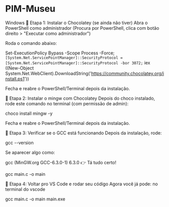 # PIM-Museu
Windows
🔹 Etapa 1: Instalar o Chocolatey (se ainda não tiver)
Abra o PowerShell como administrador
(Procura por PowerShell, clica com botão direito > "Executar como administrador")

Roda o comando abaixo:

Set-ExecutionPolicy Bypass -Scope Process -Force; `
[System.Net.ServicePointManager]::SecurityProtocol = [System.Net.ServicePointManager]::SecurityProtocol -bor 3072; `
iex ((New-Object System.Net.WebClient).DownloadString('https://community.chocolatey.org/install.ps1'))


Fecha e reabre o PowerShell/Terminal depois da instalação.



🔹 Etapa 2: Instalar o mingw com Chocolatey
Depois do choco instalado, rode este comando no terminal (com permissão de admin):

choco install mingw -y


Fecha e reabre o PowerShell/Terminal depois da instalação.

🔹 Etapa 3: Verificar se o GCC está funcionando
Depois da instalação, rode:

gcc --version

Se aparecer algo como:

gcc (MinGW.org GCC-6.3.0-1) 6.3.0
👉 Tá tudo certo!


gcc main.c -o main

🔹 Etapa 4: Voltar pro VS Code e rodar seu código
Agora você já pode: no terminal do vscode


gcc main.c -o main
main.exe


